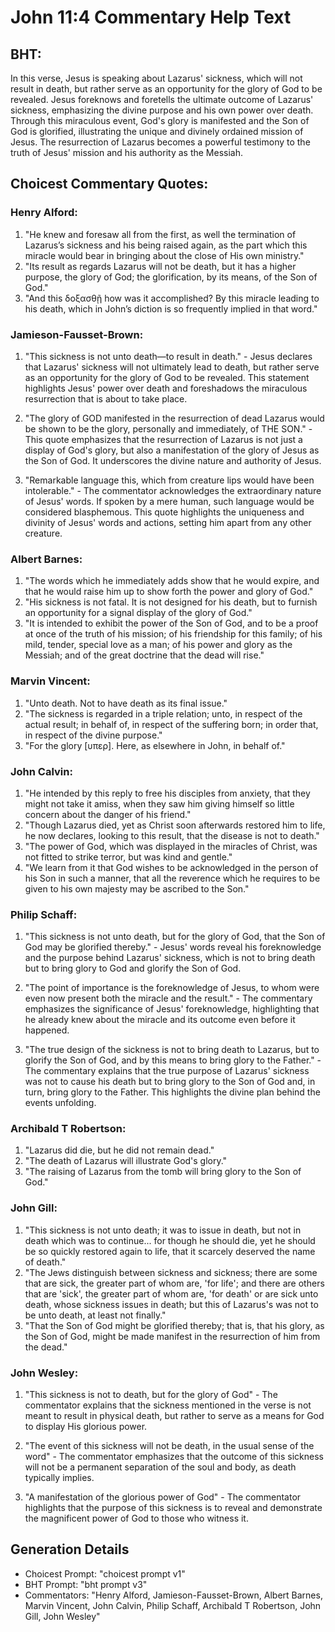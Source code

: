 # John 11:4 Commentary Help Text

## BHT:
In this verse, Jesus is speaking about Lazarus' sickness, which will not result in death, but rather serve as an opportunity for the glory of God to be revealed. Jesus foreknows and foretells the ultimate outcome of Lazarus' sickness, emphasizing the divine purpose and his own power over death. Through this miraculous event, God's glory is manifested and the Son of God is glorified, illustrating the unique and divinely ordained mission of Jesus. The resurrection of Lazarus becomes a powerful testimony to the truth of Jesus' mission and his authority as the Messiah.

## Choicest Commentary Quotes:
### Henry Alford:
1. "He knew and foresaw all from the first, as well the termination of Lazarus’s sickness and his being raised again, as the part which this miracle would bear in bringing about the close of His own ministry."
2. "Its result as regards Lazarus will not be death, but it has a higher purpose, the glory of God; the glorification, by its means, of the Son of God."
3. "And this δοξασθῇ how was it accomplished? By this miracle leading to his death, which in John’s diction is so frequently implied in that word."

### Jamieson-Fausset-Brown:
1. "This sickness is not unto death—to result in death." - Jesus declares that Lazarus' sickness will not ultimately lead to death, but rather serve as an opportunity for the glory of God to be revealed. This statement highlights Jesus' power over death and foreshadows the miraculous resurrection that is about to take place.

2. "The glory of GOD manifested in the resurrection of dead Lazarus would be shown to be the glory, personally and immediately, of THE SON." - This quote emphasizes that the resurrection of Lazarus is not just a display of God's glory, but also a manifestation of the glory of Jesus as the Son of God. It underscores the divine nature and authority of Jesus.

3. "Remarkable language this, which from creature lips would have been intolerable." - The commentator acknowledges the extraordinary nature of Jesus' words. If spoken by a mere human, such language would be considered blasphemous. This quote highlights the uniqueness and divinity of Jesus' words and actions, setting him apart from any other creature.

### Albert Barnes:
1. "The words which he immediately adds show that he would expire, and that he would raise him up to show forth the power and glory of God."
2. "His sickness is not fatal. It is not designed for his death, but to furnish an opportunity for a signal display of the glory of God."
3. "It is intended to exhibit the power of the Son of God, and to be a proof at once of the truth of his mission; of his friendship for this family; of his mild, tender, special love as a man; of his power and glory as the Messiah; and of the great doctrine that the dead will rise."

### Marvin Vincent:
1. "Unto death. Not to have death as its final issue."
2. "The sickness is regarded in a triple relation; unto, in respect of the actual result; in behalf of, in respect of the suffering born; in order that, in respect of the divine purpose."
3. "For the glory [υπερ]. Here, as elsewhere in John, in behalf of."

### John Calvin:
1. "He intended by this reply to free his disciples from anxiety, that they might not take it amiss, when they saw him giving himself so little concern about the danger of his friend."
2. "Though Lazarus died, yet as Christ soon afterwards restored him to life, he now declares, looking to this result, that the disease is not to death."
3. "The power of God, which was displayed in the miracles of Christ, was not fitted to strike terror, but was kind and gentle."
4. "We learn from it that God wishes to be acknowledged in the person of his Son in such a manner, that all the reverence which he requires to be given to his own majesty may be ascribed to the Son."

### Philip Schaff:
1. "This sickness is not unto death, but for the glory of God, that the Son of God may be glorified thereby." - Jesus' words reveal his foreknowledge and the purpose behind Lazarus' sickness, which is not to bring death but to bring glory to God and glorify the Son of God.

2. "The point of importance is the foreknowledge of Jesus, to whom were even now present both the miracle and the result." - The commentary emphasizes the significance of Jesus' foreknowledge, highlighting that he already knew about the miracle and its outcome even before it happened.

3. "The true design of the sickness is not to bring death to Lazarus, but to glorify the Son of God, and by this means to bring glory to the Father." - The commentary explains that the true purpose of Lazarus' sickness was not to cause his death but to bring glory to the Son of God and, in turn, bring glory to the Father. This highlights the divine plan behind the events unfolding.

### Archibald T Robertson:
1. "Lazarus did die, but he did not remain dead." 
2. "The death of Lazarus will illustrate God's glory."
3. "The raising of Lazarus from the tomb will bring glory to the Son of God."

### John Gill:
1. "This sickness is not unto death; it was to issue in death, but not in death which was to continue... for though he should die, yet he should be so quickly restored again to life, that it scarcely deserved the name of death."
2. "The Jews distinguish between sickness and sickness; there are some that are sick, the greater part of whom are, 'for life'; and there are others that are 'sick', the greater part of whom are, 'for death' or are sick unto death, whose sickness issues in death; but this of Lazarus's was not to be unto death, at least not finally."
3. "That the Son of God might be glorified thereby; that is, that his glory, as the Son of God, might be made manifest in the resurrection of him from the dead."

### John Wesley:
1. "This sickness is not to death, but for the glory of God" - The commentator explains that the sickness mentioned in the verse is not meant to result in physical death, but rather to serve as a means for God to display His glorious power.

2. "The event of this sickness will not be death, in the usual sense of the word" - The commentator emphasizes that the outcome of this sickness will not be a permanent separation of the soul and body, as death typically implies.

3. "A manifestation of the glorious power of God" - The commentator highlights that the purpose of this sickness is to reveal and demonstrate the magnificent power of God to those who witness it.


## Generation Details
- Choicest Prompt: "choicest prompt v1"
- BHT Prompt: "bht prompt v3"
- Commentators: "Henry Alford, Jamieson-Fausset-Brown, Albert Barnes, Marvin Vincent, John Calvin, Philip Schaff, Archibald T Robertson, John Gill, John Wesley"
